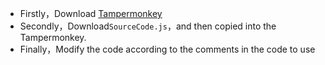-  Firstly，Download     [Tampermonkey](https://github.com/AMT-J/Object/tree/main/Tampermonkey)
-  Secondly，Download`SourceCode.js`，and then copied into the Tampermonkey.
-  Finally，Modify the code according to the comments in the code to use
